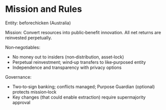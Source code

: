 # Mission and Rules

Entity: beforechicken (Australia)

Mission: Convert resources into public‑benefit innovation. All net returns are reinvested perpetually.

Non‑negotiables:
- No money out to insiders (non‑distribution, asset‑lock)
- Perpetual reinvestment; wind‑up transfers to like‑purposed entity
- Independence and transparency with privacy options

Governance:
- Two‑to‑sign banking; conflicts managed; Purpose Guardian (optional) protects mission‑lock
- Key changes (that could enable extraction) require supermajority approval
